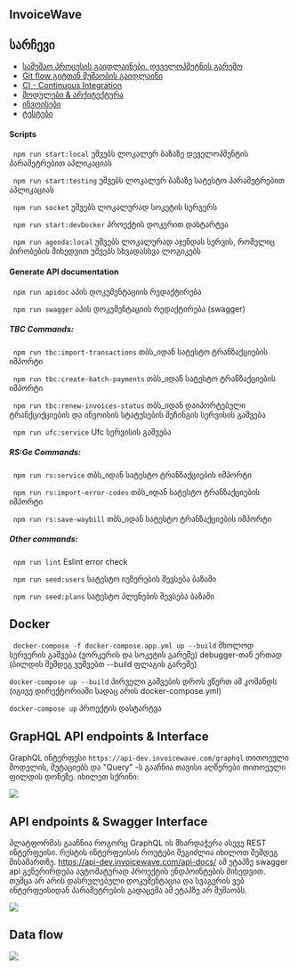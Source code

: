 ## InvoiceWave

## სარჩევი
  * [სამუშაო პროცესის გაიდლაინები. დეველოპმეტნის გარემო](docs/WorkingGuidlines.md)
  * [Git flow გიტთან მუშაობის გაიდლაინი](docs/git.md)
  * [CI - Continuous Integration ](docs/ci.md)
  * [მოდულები & არქიტექტურა](docs/architecture.md)
  * [ინვოისები](docs/INVOICES.md)
  * [ტესტები](docs/TESTS.md)


#### Scripts
``` npm run start:local``` უშვებს ლოკალურ ბაზაზე დეველოპმენტის პარამეტრებით აპლიკაციას

``` npm run start:testing``` უშვებს ლოკალურ ბაზაზე სატესტო პარამეტრებით აპლიკაციას

``` npm run socket``` უშვებს ლოკალურად სოკეტის სერვერს

``` npm run start:devDocker``` პროექტის დოკერით დასტარტვა

``` npm run agenda:local``` უშვებს ლოკალურად აჯენდას სერვის, რომელიც პირობების მიხედვით უშვებს სხვადასხვა ლოგიკებს

#### Generate API documentation
``` npm run apidoc``` აპის დოკუმენტაციის რედაქტირება

``` npm run swagger``` აპის დოკუმენტაციის რედაქტირება (swagger)

##### TBC Commands:
``` npm run tbc:import-transactions``` თბს_იდან სატესტო ტრანზაქციების იმპორტი

``` npm run tbc:create-batch-payments``` თბს_იდან სატესტო ტრანზაქციების იმპორტი

``` npm run tbc:renew-invoices-status``` თბს_იდან დაიპორტებული ტრანქციქციების და ინვოისის სტატუსების მეჩინგის სერვისის გაშვება

``` npm run ufc:service``` Ufc სერვისის გაშვება

##### RS:Ge Commands:
``` npm run rs:service``` თბს_იდან სატესტო ტრანზაქციების იმპორტი

``` npm run rs:import-error-codes``` თბს_იდან სატესტო ტრანზაქციების იმპორტი

``` npm run rs:save-waybill``` თბს_იდან სატესტო ტრანზაქციების იმპორტი

##### Other commands:
``` npm run lint``` Eslint error check

``` npm run seed:users``` სატესტო იუზერების შევსება ბაზაში

``` npm run seed:plans``` სატესტო პლენების შევსება ბაზაში

## Docker
``` docker-compose -f docker-compose.app.yml up --build``` მხოლოდ სერვერის გაშვება (ვორკერის და სოკეტის გარეშე) debugger-თან ერთად (ბილდის შემდეგ ვუშვებთ --build ფლაგის გარეშე)

``` docker-compose up --build ``` პირველი გაშვების დროს ვწერთ ამ კომანდს (იგივე დირექტორიაში სადაც არის docker-compose.yml)

``` docker-compose up ``` პროექტის დასტარტვა

## GrapHQL API endpoints & Interface

GraphQL ინტერფესი ```https://api-dev.invoicewave.com/graphql```
თითოეული მოდელის, მუტაციებს და "Query" -ს გააჩნია თავისი აღწერები თითოეული
ფილდის დონეზე.
იხილეთ სქრინი:

<img src="https://www.dropbox.com/s/zuiyj0y3tokwkv7/graphql.png?raw=1">

## API endpoints & Swagger Interface

პლატფორმას გააჩნია როგორც GraphQL ის მხარდაჭერა ასევე REST ინტერფეისი.
რესტის ინტერფეისის როუტები შეგიძლია იხილოთ შემდეგ მისამართზე. https://api-dev.invoicewave.com/api-docs/
ამ ეტაპზე swagger api გენერირდება ავტომატურად პროექტის ენდპოინტების მიხედვით.
თუმცა არ არის დასრულებული დოკუმენტაცია და სვაგერის ვებ ინტერფეისიდან პარამეტრების გადაცემა ამ ეტაპზე არ მუშაობს.

<img src="https://www.dropbox.com/s/hlxc0nc18mno6ma/swagger.png?raw=1">


## Data flow

<img src="https://www.dropbox.com/s/9awsykzfpbpoijn/inwoicewavearhictecture.png?raw=1">
